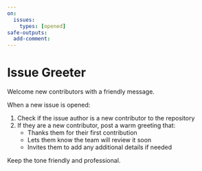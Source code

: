```yaml
---
on:
  issues:
    types: [opened]
safe-outputs:
  add-comment:
---
```


# Issue Greeter

Welcome new contributors with a friendly message.

When a new issue is opened:
1. Check if the issue author is a new contributor to the repository
2. If they are a new contributor, post a warm greeting that:
   - Thanks them for their first contribution
   - Lets them know the team will review it soon
   - Invites them to add any additional details if needed

Keep the tone friendly and professional.
